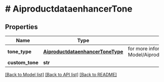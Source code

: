 # # AiproductdataenhancerTone


## Properties 


Name | Type | Description | Notes
------------ | ------------- | ------------- | -------------
**tone_type**| [**AiproductdataenhancerToneType**](AiproductdataenhancerToneType.md) |  for more information please, see Model/AiproductdataenhancerToneType.php  | [optional] [default to AiproductdataenhancerToneType.UNKNOWN]
**custom_tone**| **str** |   | [optional]


[[Back to Model list]](../../README.md#models) [[Back to API list]](../../README.md#endpoints) [[Back to README]](../../README.md)

